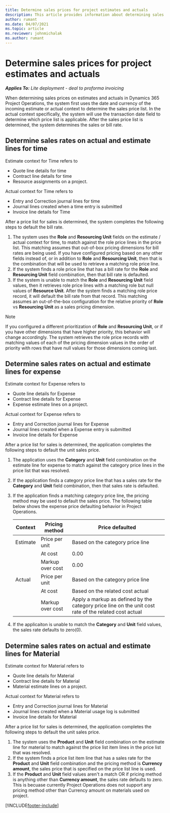 ```yaml
---
title: Determine sales prices for project estimates and actuals
description: This article provides information about determining sales prices on project estimates and actuals.
author: rumant
ms.date: 04/07/2021
ms.topic: article
ms.reviewer: johnmichalak
ms.author: rumant
---
```


# Determine sales prices for project estimates and actuals

_**Applies To:** Lite deployment - deal to proforma invoicing_

When determining sales prices on estimates and actuals in Dynamics 365 Project Operations, the system first uses the date and currency of the incoming estimate or actual context to determine the sales price list. In the actual context specifically, the system will use the transaction date field to determine which price list is applicable. After the sales price list is determined, the system determines the sales or bill rate.

## Determine sales rates on actual and estimate lines for time

Estimate context for Time refers to

- Quote line details for time
- Contract line details for time
- Resource assignments on a project.

Actual context for Time refers to

- Entry and Correction journal lines for time
- Journal lines created when a time entry is submitted
- Invoice line details for Time 

After a price list for sales is determined, the system completes the following steps to default the bill rate.

1. The system uses the **Role** and **Resourcing Unit** fields on the estimate / actual context for time, to match against the role price lines in the price list. This matching assumes that out-of-box pricing dimensions for bill rates are being used. If you have configured pricing based on any other fields instead of, or in addition to **Role** and **Resourcing Unit**, then that is the combination that will be used to retrieve a matching role price line.
2. If the system finds a role price line that has a bill rate for the **Role** and **Resourcing Unit** field combination, then that bill rate is defaulted.
3. If the system is unable to match the **Role** and **Resourcing Unit** field values, then it retrieves role price lines with a matching role but null values of **Resource Unit**. After the system finds a matching role price record, it will default the bill rate from that record. This matching assumes an out-of-the-box configuration for the relative priority of **Role** vs **Resourcing Unit** as a sales pricing dimension.

> [!NOTE]
> If you configured a different prioritization of **Role** and **Resourcing Unit**, or if you have other dimensions that have higher priority, this behavior will change accordingly. The system retrieves the role price records with matching values of each of the pricing dimension values in the order of priority with rows that have null values for those dimensions coming last.

## Determine sales rates on actual and estimate lines for expense

Estimate context for Expense refers to

- Quote line details for Expense
- Contract line details for Expense
- Expense estimate lines on a project.

Actual context for Expense refers to

- Entry and Correction journal lines for Expense
- Journal lines created when a Expense entry is submitted
- Invoice line details for Expense 

After a price list for sales is determined, the application completes the following steps to default the unit sales price.

1. The application uses the **Category** and **Unit** field combination on the estimate line for expense to match against the category price lines in the price list that was resolved.
2. If the application finds a category price line that has a sales rate for the **Category** and **Unit** field combination, then that sales rate is defaulted.
3. If the application finds a matching category price line, the pricing method may be used to default the sales price. The following table below shows the expense price defaulting behavior in Project Operations.

    | Context | Pricing method | Price defaulted |
    | --- | --- | --- |
    | Estimate | Price per unit | Based on the category price line |
    | &nbsp; | At cost | 0.00 |
    | &nbsp; | Markup over cost | 0.00 |
    | Actual | Price per unit | Based on the category price line |
    | &nbsp; | At cost | Based on the related cost actual |
    | &nbsp; | Markup over cost | Apply a markup as defined by the category price line on the unit cost rate of the related cost actual |

4. If the applicaiton is unable to match the **Category** and **Unit** field values, the sales rate defaults to zero(0).

## Determine sales rates on actual and estimate lines for Material

Estimate context for Material refers to

- Quote line details for Material
- Contract line details for Material
- Material estimate lines on a project.

Actual context for Material refers to

- Entry and Correction journal lines for Material
- Journal lines created when a Material usage log is submitted
- Invoice line details for Material 

After a price list for sales is determined, the application completes the following steps to default the unit sales price.

1. The system uses the **Product** and **Unit** field combination on the estimate line for material to match against the price list item lines in the price list that was resolved.
2. If the system finds a price list item line that has a sales rate for the **Product** and **Unit** field combination and the pricing method is **Currency amount**, the sales price that is specified on the price list line is used. 
3. If the **Product** and **Unit** field values aren't a match OR if pricing method is anything other than **Currency amount**, the sales rate defaults to zero. This is becuase currently Project Operations does not support any pricing method other than Currency amount on materials used on project.

[!INCLUDE[footer-include](../../includes/footer-banner.md)]
